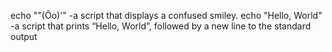 echo "\"(Ôo)'" -a script that displays a confused smiley.
echo "Hello, World" -a script that prints “Hello, World”, followed by a new line to the standard output

